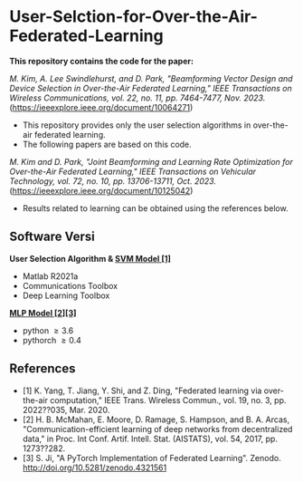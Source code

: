 # User-Selction-for-Over-the-Air-Federated-Learning
 
**This repository contains the code for the paper:**

*M. Kim, A. Lee Swindlehurst, and D. Park, "Beamforming Vector Design and Device Selection in Over-the-Air Federated Learning," IEEE Transactions on Wireless Communications, vol. 22, no. 11, pp. 7464-7477, Nov. 2023.* (https://ieeexplore.ieee.org/document/10064271)

* This repository provides only the user selection algorithms in over-the-air federated learning.
* The following papers are based on this code.

*M. Kim and D. Park, "Joint Beamforming and Learning Rate Optimization for Over-the-Air Federated Learning," IEEE Transactions on Vehicular Technology, vol. 72, no. 10, pp. 13706-13711, Oct. 2023.* (https://ieeexplore.ieee.org/document/10125042)
 
* Results related to learning can be obtained using the references below.

## Software Versi

**User Selection Algorithm & [SVM Model [1]](http://yangkai.tech/publication.html)**
* Matlab R2021a
* Communications Toolbox
* Deep Learning Toolbox

**[MLP Model [2][3]](https://github.com/shaoxiongji/federated-learning)**
* python $\geq 3.6$
* pythorch $\geq 0.4$

## References
* [1] K. Yang, T. Jiang, Y. Shi, and Z. Ding, "Federated learning via over-the-air computation," IEEE Trans. Wireless Commun., vol. 19, no. 3, pp. 2022??035, Mar. 2020.
* [2] H. B. McMahan, E. Moore, D. Ramage, S. Hampson, and B. A. Arcas, "Communication-efficient learning of deep networks from decentralized data," in Proc. Int Conf. Artif. Intell. Stat. (AISTATS), vol. 54, 2017, pp. 1273??282.
* [3] S. Ji, "A PyTorch Implementation of Federated Learning". Zenodo. http://doi.org/10.5281/zenodo.4321561
